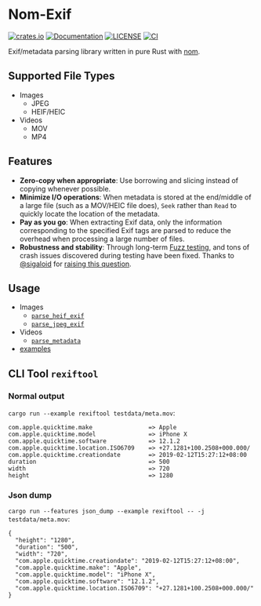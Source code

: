 # Nom-Exif

[![crates.io](https://img.shields.io/crates/v/nom-exif.svg)](https://crates.io/crates/nom-exif)
[![Documentation](https://docs.rs/nom-exif/badge.svg)](https://docs.rs/nom-exif)
[![LICENSE](https://img.shields.io/badge/license-MIT-blue.svg)](LICENSE)
[![CI](https://github.com/mindeng/nom-exif/actions/workflows/rust.yml/badge.svg)](https://github.com/mindeng/nom-exif/actions)

Exif/metadata parsing library written in pure Rust with [nom](https://github.com/rust-bakery/nom).

## Supported File Types

-   Images
    -   JPEG
    -   HEIF/HEIC
-   Videos
    -   MOV
    -   MP4

## Features

-   **Zero-copy when appropriate**: Use borrowing and slicing instead of copying
    whenever possible.
-   **Minimize I/O operations**: When metadata is stored at the end/middle of a
    large file (such as a MOV/HEIC file does), `Seek` rather than `Read` to
    quickly locate the location of the metadata.
-   **Pay as you go**: When extracting Exif data, only the information
    corresponding to the specified Exif tags are parsed to reduce the overhead
    when processing a large number of files.
-   **Robustness and stability**: Through long-term [Fuzz
    testing](https://github.com/rust-fuzz/afl.rs), and tons of crash issues
    discovered during testing have been fixed. Thanks to
    [@sigaloid](https://github.com/sigaloid) for [raising this
    question](https://github.com/mindeng/nom-exif/pull/5).


## Usage

- Images
    - [`parse_heif_exif`](https://docs.rs/nom-exif/latest/nom_exif/fn.parse_heif_exif.html)
    - [`parse_jpeg_exif`](https://docs.rs/nom-exif/latest/nom_exif/fn.parse_jpeg_exif.html)
- Videos
    - [`parse_metadata`](https://docs.rs/nom-exif/latest/nom_exif/fn.parse_metadata.html)
- [examples](examples/)

## CLI Tool `rexiftool`

### Normal output

`cargo run --example rexiftool testdata/meta.mov`:

``` text
com.apple.quicktime.make                => Apple
com.apple.quicktime.model               => iPhone X
com.apple.quicktime.software            => 12.1.2
com.apple.quicktime.location.ISO6709    => +27.1281+100.2508+000.000/
com.apple.quicktime.creationdate        => 2019-02-12T15:27:12+08:00
duration                                => 500
width                                   => 720
height                                  => 1280
```

### Json dump

`cargo run --features json_dump --example rexiftool -- -j testdata/meta.mov`:

``` text
{
  "height": "1280",
  "duration": "500",
  "width": "720",
  "com.apple.quicktime.creationdate": "2019-02-12T15:27:12+08:00",
  "com.apple.quicktime.make": "Apple",
  "com.apple.quicktime.model": "iPhone X",
  "com.apple.quicktime.software": "12.1.2",
  "com.apple.quicktime.location.ISO6709": "+27.1281+100.2508+000.000/"
}
```
